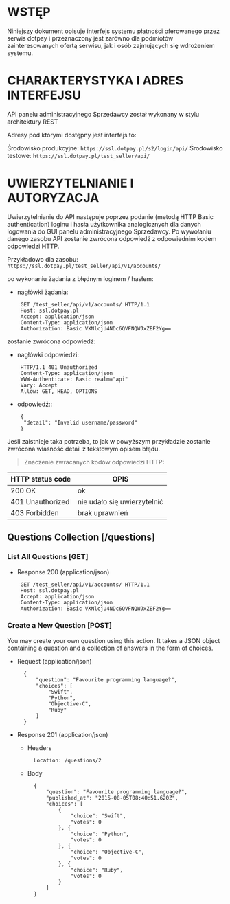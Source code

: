 # WSTĘP

Niniejszy dokument opisuje interfejs systemu płatności oferowanego przez serwis dotpay i przeznaczony jest zarówno dla podmiotów 
zainteresowanych ofertą serwisu, jak i osób zajmujących się wdrożeniem systemu.

# CHARAKTERYSTYKA I ADRES INTERFEJSU

API panelu administracyjnego Sprzedawcy został wykonany w stylu architektury REST

Adresy pod którymi dostępny jest interfejs to:

Środowisko produkcyjne:
`https://ssl.dotpay.pl/s2/login/api/`
Środowisko testowe:
`https://ssl.dotpay.pl/test_seller/api/`

# UWIERZYTELNIANIE I AUTORYZACJA
Uwierzytelnianie do API następuje poprzez podanie (metodą HTTP Basic authentication) loginu i hasła użytkownika analogicznych dla danych logowania do GUI panelu administracyjnego Sprzedawcy.
Po wywołaniu danego zasobu API zostanie zwrócona odpowiedź z odpowiednim kodem odpowiedzi HTTP. 

Przykładowo dla zasobu:
`https://ssl.dotpay.pl/test_seller/api/v1/accounts/`

po wykonaniu żądania z błędnym loginem / hasłem:
+ nagłówki żądania: 

       GET /test_seller/api/v1/accounts/ HTTP/1.1
       Host: ssl.dotpay.pl
       Accept: application/json
       Content-Type: application/json
       Authorization: Basic VXNlcjU4NDc6QVFNQWJxZEF2Yg==

zostanie zwrócona odpowiedź:
+ nagłówki odpowiedzi: 

       HTTP/1.1 401 Unauthorized
       Content-Type: application/json
       WWW-Authenticate: Basic realm="api"
       Vary: Accept
       Allow: GET, HEAD, OPTIONS
+ odpowiedź:: 

       {
        "detail": "Invalid username/password"
       }

Jeśli zaistnieje taka potrzeba, to jak w powyższym przykładzie zostanie zwrócona własność detail z tekstowym opisem błędu.

>Znaczenie zwracanych kodów odpowiedzi HTTP:

HTTP status code | OPIS
------------ | -------------
200 OK | ok
401 Unauthorized | nie udało się uwierzytelnić
403 Forbidden | brak uprawnień


## Questions Collection [/questions]

### List All Questions [GET]

+ Response 200 (application/json)

       GET /test_seller/api/v1/accounts/ HTTP/1.1
       Host: ssl.dotpay.pl
       Accept: application/json
       Content-Type: application/json
       Authorization: Basic VXNlcjU4NDc6QVFNQWJxZEF2Yg==


### Create a New Question [POST]

You may create your own question using this action. It takes a JSON
object containing a question and a collection of answers in the
form of choices.

+ Request (application/json)

        {
            "question": "Favourite programming language?",
            "choices": [
                "Swift",
                "Python",
                "Objective-C",
                "Ruby"
            ]
        }

+ Response 201 (application/json)

    + Headers

            Location: /questions/2

    + Body

            {
                "question": "Favourite programming language?",
                "published_at": "2015-08-05T08:40:51.620Z",
                "choices": [
                    {
                        "choice": "Swift",
                        "votes": 0
                    }, {
                        "choice": "Python",
                        "votes": 0
                    }, {
                        "choice": "Objective-C",
                        "votes": 0
                    }, {
                        "choice": "Ruby",
                        "votes": 0
                    }
                ]
            }
